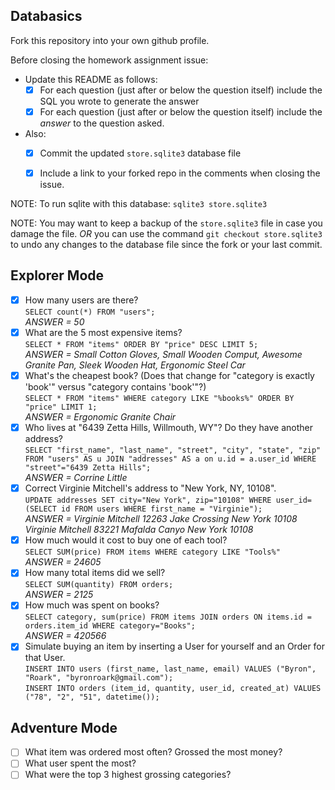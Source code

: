 ## Databasics

Fork this repository into your own github profile.

Before closing the homework assignment issue:

- Update this README as follows:
  - [X] For each question (just after or below the question itself) include the SQL you wrote to generate the answer
  - [X] For each question (just after or below the question itself) include the *answer* to the question asked.

- Also:
  - [X] Commit the updated `store.sqlite3` database file
  - [X] Include a link to your forked repo in the comments when closing the issue.


NOTE: To run sqlite with this database: `sqlite3 store.sqlite3`

NOTE: You may want to keep a backup of the `store.sqlite3` file in case you damage the file. *OR* you can use the command `git checkout store.sqlite3` to undo any changes to the database file since the fork or your last commit.

## Explorer Mode

- [X] How many users are there?  
  `SELECT count(*) FROM "users";`  
  *ANSWER = 50*
- [X] What are the 5 most expensive items?  
  `SELECT * FROM "items" ORDER BY "price" DESC LIMIT 5;`  
  *ANSWER = Small Cotton Gloves, Small Wooden Comput, Awesome Granite Pan, Sleek Wooden Hat, Ergonomic Steel Car*
- [X] What's the cheapest book? (Does that change for "category is exactly 'book'" versus "category contains 'book'"?)  
  `SELECT * FROM "items" WHERE category LIKE "%books%" ORDER BY "price" LIMIT 1;`  
  *ANSWER = Ergonomic Granite Chair*
- [X] Who lives at "6439 Zetta Hills, Willmouth, WY"? Do they have another address?  
  `SELECT "first_name", "last_name", "street", "city", "state", "zip" FROM "users" AS u JOIN "addresses" AS a on u.id = a.user_id WHERE "street"="6439 Zetta Hills";`  
  *ANSWER = Corrine Little*
- [X] Correct Virginie Mitchell's address to "New York, NY, 10108".  
  `UPDATE addresses SET city="New York", zip="10108" WHERE user_id=(SELECT id FROM users WHERE first_name = "Virginie");`  
  *ANSWER = Virginie Mitchell 12263 Jake Crossing New York 10108
Virginie Mitchell 83221 Mafalda Canyo New York 10108*
- [X] How much would it cost to buy one of each tool?  
  `SELECT SUM(price) FROM items WHERE category LIKE "Tools%"`  
  *ANSWER = 24605*
- [X] How many total items did we sell?  
  `SELECT SUM(quantity) FROM orders;`  
  *ANSWER = 2125*
- [X] How much was spent on books?  
  `SELECT category, sum(price) FROM items JOIN orders ON items.id = orders.item_id WHERE category="Books";`  
  *ANSWER = 420566*
- [X] Simulate buying an item by inserting a User for yourself and an Order for that User.  
  `INSERT INTO users (first_name, last_name, email) VALUES ("Byron", "Roark", "byronroark@gmail.com");`  
  `INSERT INTO orders (item_id, quantity, user_id, created_at) VALUES ("78", "2", "51", datetime());`  

## Adventure Mode

- [ ] What item was ordered most often? Grossed the most money?
- [ ] What user spent the most?
- [ ] What were the top 3 highest grossing categories?
